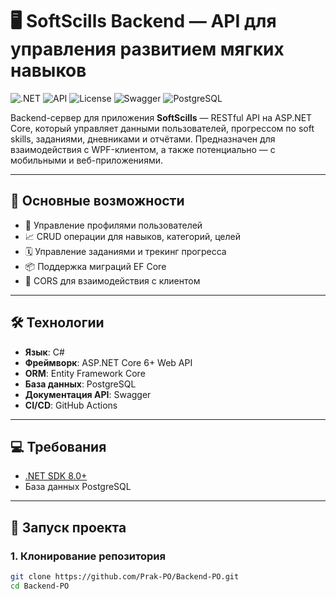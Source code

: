 # 🖥️ SoftScills Backend — API для управления развитием мягких навыков

![.NET](https://img.shields.io/badge/.NET-6.0%2B-orange)
![API](https://img.shields.io/badge/API-REST-blue)
![License](https://img.shields.io/badge/license-MIT-green)
![Swagger](https://img.shields.io/badge/docs-Swagger%20UI-brightgreen)
![PostgreSQL](https://img.shields.io/badge/PostgreSQL-316192?logo=postgresql&logoColor=white)

Backend-сервер для приложения **SoftScills** — RESTful API на ASP.NET Core, который управляет данными пользователей, прогрессом по soft skills, заданиями, дневниками и отчётами. Предназначен для взаимодействия с WPF-клиентом, а также потенциально — с мобильными и веб-приложениями.

---

## 📌 Основные возможности

- 👤 Управление профилями пользователей
- 📈 CRUD операции для навыков, категорий, целей
- 🗓️ Управление заданиями и трекинг прогресса
- 📦 Поддержка миграций EF Core
- 📡 CORS для взаимодействия с клиентом

---

## 🛠️ Технологии

- **Язык**: C#
- **Фреймворк**: ASP.NET Core 6+ Web API
- **ORM**: Entity Framework Core
- **База данных**: PostgreSQL
- **Документация API**: Swagger
- **CI/CD**: GitHub Actions 

---

## 💻 Требования

- [.NET SDK 8.0+](https://dotnet.microsoft.com/download)
- База данных PostgreSQL

---

## 🚀 Запуск проекта

### 1. Клонирование репозитория

```bash
git clone https://github.com/Prak-PO/Backend-PO.git
cd Backend-PO
